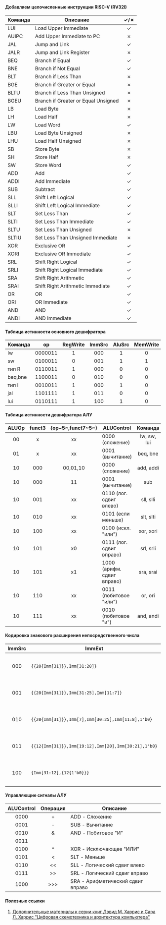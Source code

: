 #### Добавляем целочисленные инструкции RISC-V (RV32I)
| Команда | Описание                            |&check;/&cross;|
|---------|-------------------------------------|:-------------:|
| LUI     | Load Upper Immediate                | &check;       |
| AUIPC   | Add Upper Immediate to PC           | &cross;       |
| JAL     | Jump and Link                       | &check;       |
| JALR    | Jump and Link Register              | &cross;       |
| BEQ     | Branch if Equal                     | &check;       |
| BNE     | Branch if Not Equal                 | &check;       |
| BLT     | Branch if Less Than                 | &cross;       |
| BGE     | Branch if Greater or Equal          | &cross;       |
| BLTU    | Branch if Less Than Unsigned        | &cross;       |
| BGEU    | Branch if Greater or Equal Unsigned | &cross;       |
| LB      | Load Byte                           | &cross;       |
| LH      | Load Half                           | &cross;       |
| LW      | Load Word                           | &check;       |
| LBU     | Load Byte Unsigned                  | &cross;       |
| LHU     | Load Half Unsigned                  | &cross;       |
| SB      | Store Byte                          | &cross;       |
| SH      | Store Half                          | &cross;       |
| SW      | Store Word                          | &check;       |
| ADD     | Add                                 | &check;       |
| ADDI    | Add Immediate                       | &check;       |
| SUB     | Subtract                            | &check;       |
| SLL     | Shift Left Logical                  | &check;       |
| SLLI    | Shift Left Logical Immediate        | &check;       |
| SLT     | Set Less Than                       | &check;       |
| SLTI    | Set Less Than Immediate             | &check;       |
| SLTU    | Set Less Than Unsigned              | &cross;       |
| SLTIU   | Set Less Than Unsigned Immediate    | &cross;       |
| XOR     | Exclusive OR                        | &check;       |
| XORI    | Exclusive OR Immediate              | &check;       |
| SRL     | Shift Right Logical                 | &check;       |
| SRLI    | Shift Right Logical Immediate       | &check;       |
| SRA     | Shift Right Arithmetic              | &check;       |
| SRAI    | Shift Right Arithmetic Immediate    | &check;       |
| OR      | OR                                  | &check;       |
| ORI     | OR Immediate                        | &check;       |
| AND     | AND                                 | &check;       |
| ANDI    | AND Immediate                       | &check;       |

#### Таблица истинности основного дешифратора
|Команда|  op   |RegWrite|ImmSrc|AluSrc|MemWrite|ResultSrc|Branch|ALUOp|Jump|
|-------|:-----:|:------:|:----:|:----:|:------:|:-------:|:----:|:---:|:--:|
| lw    |0000011| 1      | 000  | 1    | 0      | 01      | 0    | 00  | 0  |
| sw    |0100011| 0      | 001  | 1    | 1      | 00      | 0    | 00  | 0  |
| тип R |0110011| 1      | 000  | 0    | 0      | 00      | 0    | 10  | 0  |
|beq,bne|1100011| 0      | 010  | 0    | 0      | 00      | 1    | 01  | 0  |
| тип I |0010011| 1      | 000  | 1    | 0      | 00      | 0    | 10  | 0  |
| jal   |1101111| 1      | 011  | 0    | 0      | 10      | 0    | 00  | 1  |
| lui   |0110111| 1      | 100  | 1    | 0      | 00      | 0    | 00  | 0  |

#### Таблица истинности дешифратора АЛУ
| ALUOp |funct3|{op~5~,funct7~5~}| ALUControl               | Команда   |
|:-----:|:----:|:---------------:|--------------------------|:---------:|
| 00    | x    | xx              |0000 (сложение)           |lw, sw, lui|
| 01    | x    | xx              |0001 (вычитание)          |beq, bne   |
| 10    | 000  | 00,01,10        |0000 (сложение)           |add, addi  |
| 10    | 000  | 11              |0001 (вычитание)          |sub        |
| 10    | 001  | xx              |0110 (лог. сдвиг влево)   |sll, slli  |
| 10    | 010  | xx              |0101 (если меньше)        |slt, slti  |
| 10    | 100  | xx              |0100 (искл. "или")        |xor, xori  |
| 10    | 101  | x0              |0111 (лог. сдвиг вправо)  |srl, srli  |
| 10    | 101  | x1              |1000 (арифм. сдвиг вправо)|sra, srai  |
| 10    | 110  | xx              |0011 (побитовое "или")    |or, ori    |
| 10    | 111  | xx              |0010 (побитовое "и")      |and, andi  |

#### Кодировка знакового расширения непосредственного числа
|ImmSrc| ImmExt                                                        |Тип| Описание                    |
|:----:|---------------------------------------------------------------|:-:|:---------------------------:|
| 000  |<code>{{20{Imm[31]}},Imm[31:20]}</code>                        | I |12-битная константа со знаком|
| 001  |<code>{{20{Imm[31]}},Imm[31:25],Imm[11:7]}</code>              | S |12-битная константа со знаком|
| 010  |<code>{{20{Imm[31]}},Imm[7],Imm[30:25],Imm[11:8],1'b0}</code>  | B |13-битная константа со знаком|
| 011  |<code>{{12{Imm[31]}},Imm[19:12],Imm[20],Imm[30:21],1'b0}</code>| J |21-битная константа со знаком|
| 100  |<code>{Imm[31:12],{12{1'b0}}}</code>                           | U |20-битная константа без знака|

#### Управляющие сигналы АЛУ
|ALUControl| Операция | Описание                        |
|:--------:|:--------:|---------------------------------|
| 0000     | +        |ADD - Сложение                   |
| 0001     | -        |SUB - Вычитание                  |
| 0010     | &        |AND - Побитовое "И"              |
| 0011     | |        |OR  - Побитовое "ИЛИ"            |
| 0100     | ^        |XOR - Исключающее "ИЛИ"          |
| 0101     | <        |SLT - Меньше                     |
| 0110     | <<       |SLL - Логический сдвиг влево     |
| 0111     | >>       |SRL - Логический сдвиг вправо    |
| 1000     | >>>      |SRA - Арифметический сдвиг вправо|

#### Полезные ссылки
1. [Дополнительные материалы к серии книг Дэвид М. Харрис и Сара Л. Харрис "Цифровая схемотехника и архитектура компьютера"](https://pages.hmc.edu/harris/ddca/)